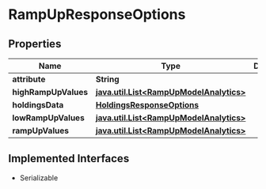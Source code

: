 

# RampUpResponseOptions


## Properties

Name | Type | Description | Notes
------------ | ------------- | ------------- | -------------
**attribute** | **String** |  |  [optional]
**highRampUpValues** | [**java.util.List&lt;RampUpModelAnalytics&gt;**](RampUpModelAnalytics.md) |  |  [optional]
**holdingsData** | [**HoldingsResponseOptions**](HoldingsResponseOptions.md) |  |  [optional]
**lowRampUpValues** | [**java.util.List&lt;RampUpModelAnalytics&gt;**](RampUpModelAnalytics.md) |  |  [optional]
**rampUpValues** | [**java.util.List&lt;RampUpModelAnalytics&gt;**](RampUpModelAnalytics.md) |  |  [optional]


## Implemented Interfaces

* Serializable


